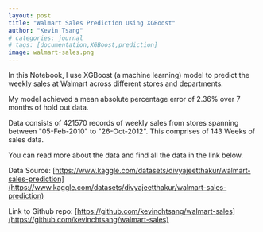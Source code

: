 ```yaml
---
layout: post
title: "Walmart Sales Prediction Using XGBoost"
author: "Kevin Tsang"
# categories: journal
# tags: [documentation,XGBoost,prediction]
image: walmart-sales.png
---
```


In this Notebook, I use XGBoost (a machine learning) model to predict the weekly sales at Walmart across different stores and departments.

My model achieved a mean absolute percentage error of 2.36% over 7 months of hold out data.

Data consists of 421570 records of weekly sales from stores spanning between "05-Feb-2010" to "26-Oct-2012". This comprises of 143 Weeks of sales data.

You can read more about the data and find all the data in the link below.

Data Source: [https://www.kaggle.com/datasets/divyajeetthakur/walmart-sales-prediction](https://www.kaggle.com/datasets/divyajeetthakur/walmart-sales-prediction)

Link to Github repo: [https://github.com/kevinchtsang/walmart-sales](https://github.com/kevinchtsang/walmart-sales)